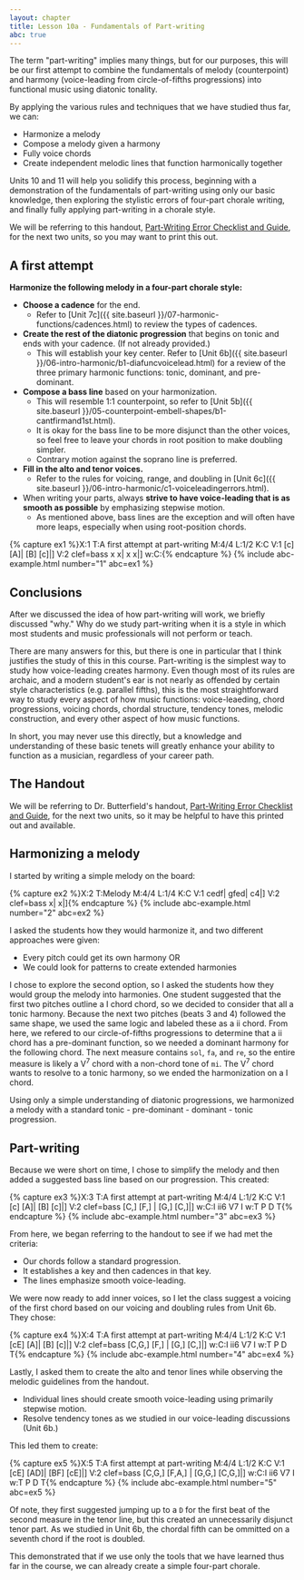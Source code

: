 ```yaml
---
layout: chapter
title: Lesson 10a - Fundamentals of Part-writing
abc: true
---
```


The term "part-writing" implies many things, but for our purposes, this will be our first attempt to combine the fundamentals of melody (counterpoint) and harmony (voice-leading from circle-of-fifths progressions) into functional music using diatonic tonality. 

By applying the various rules and techniques that we have studied thus far, we can:
- Harmonize a melody
- Compose a melody given a harmony
- Fully voice chords
- Create independent melodic lines that function harmonically together

Units 10 and 11 will help you solidify this process, beginning with a demonstration of the fundamentals of part-writing using only our basic knowledge, then exploring the stylistic errors of four-part chorale writing, and finally fully applying part-writing in a chorale style.

We will be referring to this handout, [Part-Writing Error Checklist and Guide](https://docs.google.com/document/d/1s9Xd3LPqoaEevshTopxHzLX9jCzxVCZocOBLD_dceMU/edit?usp=sharing), for the next two units, so you may want to print this out.

## A first attempt

**Harmonize the following melody in a four-part chorale style:**
- **Choose a cadence** for the end.
    - Refer to [Unit 7c]({{ site.baseurl }}/07-harmonic-functions/cadences.html) to review the types of cadences.
- **Create the rest of the diatonic progression** that begins on tonic and ends with your cadence. (If not already provided.)
    - This will establish your key center. Refer to [Unit 6b]({{ site.baseurl }}/06-intro-harmonic/b1-diafuncvoicelead.html) for a review of the three primary harmonic functions: tonic, dominant, and pre-dominant.
- **Compose a bass line** based on your harmonization.
    - This will resemble 1:1 counterpoint, so refer to [Unit 5b]({{ site.baseurl }}/05-counterpoint-embell-shapes/b1-cantfirmand1st.html).
    - It is okay for the bass line to be more disjunct than the other voices, so feel free to leave your chords in root position to make doubling simpler.
    - Contrary motion against the soprano line is preferred.
- **Fill in the alto and tenor voices.**
    - Refer to the rules for voicing, range, and doubling in [Unit 6c]({{ site.baseurl }}/06-intro-harmonic/c1-voiceleadingerrors.html).
- When writing your parts, always **strive to have voice-leading that is as smooth as possible** by emphasizing stepwise motion.
    - As mentioned above, bass lines are the exception and will often have more leaps, especially when using root-position chords.

{% capture ex1 %}X:1
T:A first attempt at part-writing
M:4/4
L:1/2
K:C
V:1
[c] [A]| [B] [c]|]
V:2 clef=bass
x x| x x|]
w:C:{% endcapture %}
{% include abc-example.html number="1" abc=ex1 %}

## Conclusions

After we discussed the idea of how part-writing will work, we briefly discussed "why." Why do we study part-writing when it is a style in which most students and music professionals will not perform or teach.

There are many answers for this, but there is one in particular that I think justifies the study of this in this course. Part-writing is the simplest way to study how voice-leading creates harmony. Even though most of its rules are archaic, and a modern student's ear is not nearly as offended by certain style characteristics (e.g. parallel fifths), this is the most straightforward way to study every aspect of how music functions: voice-leaeding, chord progressions, voicing chords, chordal structure, tendency tones, melodic construction, and every other aspect of how music functions.

In short, you may never use this directly, but a knowledge and understanding of these basic tenets will greatly enhance your ability to function as a musician, regardless of your career path.

## The Handout

We will be referring to Dr. Butterfield's handout, [Part-Writing Error Checklist and Guide](https://docs.google.com/document/d/1s9Xd3LPqoaEevshTopxHzLX9jCzxVCZocOBLD_dceMU/edit?usp=sharing), for the next two units, so it may be helpful to have this printed out and available.

## Harmonizing a melody

I started by writing a simple melody on the board:

{% capture ex2 %}X:2
T:Melody
M:4/4
L:1/4
K:C
V:1
cedf| gfed| c4|]
V:2 clef=bass
x| x|]{% endcapture %}
{% include abc-example.html number="2" abc=ex2 %}

I asked the students how they would harmonize it, and two different approaches were given:
- Every pitch could get its own harmony OR
- We could look for patterns to create extended harmonies

I chose to explore the second option, so I asked the students how they would group the melody into harmonies. One student suggested that the first two pitches outline a I chord chord, so we decided to consider that all a tonic harmony. Because the next two pitches (beats 3 and 4) followed the same shape, we used the same logic and labeled these as a ii chord. From here, we refered to our circle-of-fifths progressions to determine that a ii chord has a pre-dominant function, so we needed a dominant harmony for the following chord. The next measure contains `sol`, `fa`, and `re`, so the entire measure is likely a V<sup>7</sup> chord with a non-chord tone of `mi`. The V<sup>7</sup> chord wants to resolve to a tonic harmony, so we ended the harmonization on a I chord.

Using only a simple understanding of diatonic progressions, we harmonized a melody with a standard tonic - pre-dominant - dominant - tonic progression. 

## Part-writing

Because we were short on time, I chose to simplify the melody and then added a suggested bass line based on our progression. This created:

{% capture ex3 %}X:3
T:A first attempt at part-writing
M:4/4
L:1/2
K:C
V:1
[c] [A]| [B] [c]|]
V:2 clef=bass
[C,] [F,] | [G,] [C,]|]
w:C:I ii6 V7 I
w:T P D T{% endcapture %}
{% include abc-example.html number="3" abc=ex3 %}

From here, we began referring to the handout to see if we had met the criteria:
- Our chords follow a standard progression.
- It establishes a key and then cadences in that key.
- The lines emphasize smooth voice-leading.

We were now ready to add inner voices, so I let the class suggest a voicing of the first chord based on our voicing and doubling rules from Unit 6b. They chose:

{% capture ex4 %}X:4
T:A first attempt at part-writing
M:4/4
L:1/2
K:C
V:1
[cE] [A]| [B] [c]|]
V:2 clef=bass
[C,G,] [F,] | [G,] [C,]|]
w:C:I ii6 V7 I
w:T P D T{% endcapture %}
{% include abc-example.html number="4" abc=ex4 %}

Lastly, I asked them to create the alto and tenor lines while observing the melodic guidelines from the handout.
- Individual lines should create smooth voice-leading using primarily stepwise motion.
- Resolve tendency tones as we studied in our voice-leading discussions (Unit 6b.)

This led them to create:

{% capture ex5 %}X:5
T:A first attempt at part-writing
M:4/4
L:1/2
K:C
V:1
[cE] [AD]| [BF] [cE]|]
V:2 clef=bass
[C,G,] [F,A,] | [G,G,] [C,G,]|]
w:C:I ii6 V7 I
w:T P D T{% endcapture %}
{% include abc-example.html number="5" abc=ex5 %}

Of note, they first suggested jumping up to a `D` for the first beat of the second measure in the tenor line, but this created an unnecessarily disjunct tenor part. As we studied in Unit 6b, the chordal fifth can be ommitted on a seventh chord if the root is doubled.

This demonstrated that if we use only the tools that we have learned thus far in the course, we can already create a simple four-part chorale.